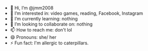 - 👋 Hi, I’m @jmm2008
- 👀 I’m interested in: video games, reading, Facebook, Instagram
- 🌱 I’m currently learning: nothing
- 💞️ I’m looking to collaborate on: nothing
- 📫 How to reach me: don't lol
- 😄 Pronouns: she/ her
- ⚡ Fun fact: I'm allergic to caterpillars. 

<!---
jmm2008/jmm2008 is a ✨ special ✨ repository because its `README.md` (this file) appears on your GitHub profile.
You can click the Preview link to take a look at your changes.
--->
